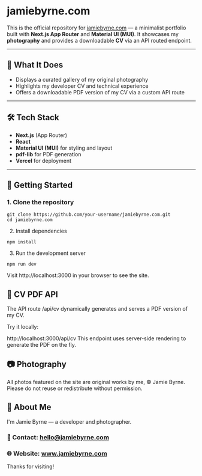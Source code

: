 # jamiebyrne.com

This is the official repository for [jamiebyrne.com](https://www.jamiebyrne.com) — a minimalist portfolio built with **Next.js App Router** and **Material UI (MUI)**. It showcases my **photography** and provides a downloadable **CV** via an API routed endpoint.

---

## 📸 What It Does

- Displays a curated gallery of my original photography
- Highlights my developer CV and technical experience
- Offers a downloadable PDF version of my CV via a custom API route

---

## 🛠️ Tech Stack

- **Next.js** (App Router)
- **React**
- **Material UI (MUI)** for styling and layout
- **pdf-lib** for PDF generation
- **Vercel** for deployment

---

## 🚀 Getting Started

### 1. Clone the repository

```
git clone https://github.com/your-username/jamiebyrne.com.git
cd jamiebyrne.com
```
2. Install dependencies
```
npm install
```
3. Run the development server
```
npm run dev
```
Visit http://localhost:3000 in your browser to see the site.


## 🧾 CV PDF API
The API route /api/cv dynamically generates and serves a PDF version of my CV.

Try it locally:

http://localhost:3000/api/cv
This endpoint uses server-side rendering to generate the PDF on the fly.

## 📷 Photography
All photos featured on the site are original works by me, © Jamie Byrne.
Please do not reuse or redistribute without permission.

## 🙋 About Me
I'm Jamie Byrne — a developer and photographer.

### 📧 Contact: hello@jamiebyrne.com

### 🌐 Website: www.jamiebyrne.com

Thanks for visiting!